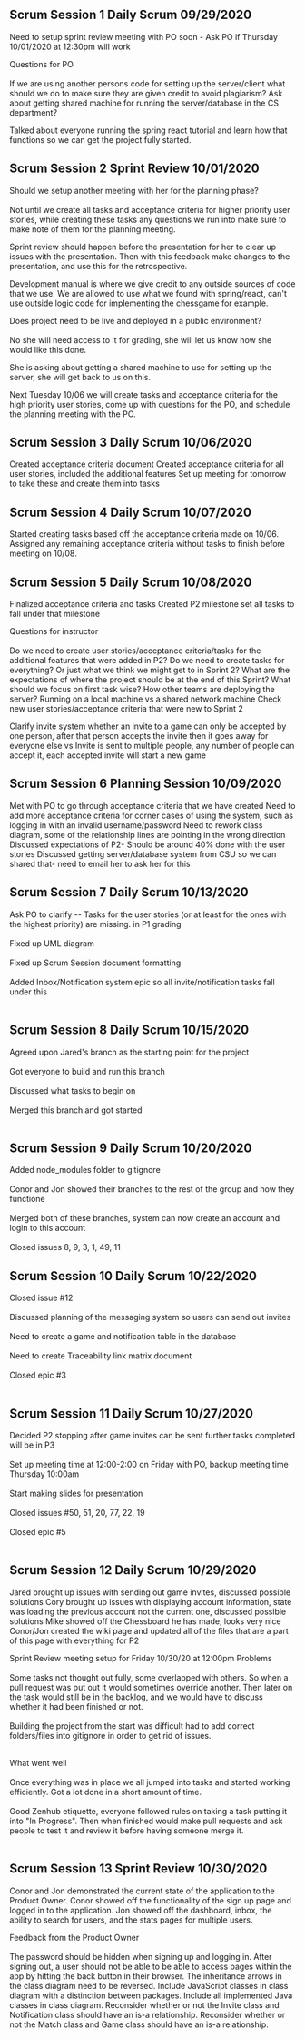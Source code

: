 ## Scrum Session 1 Daily Scrum 09/29/2020

Need to setup sprint review meeting with PO soon - Ask PO if Thursday 10/01/2020 at 12:30pm will work

Questions for PO
<br/><br/>
If we are using another persons code for setting up the server/client what should we do to make sure they are given credit to avoid plagiarism?
Ask about getting shared machine for running the server/database in the CS department?

Talked about everyone running the spring react tutorial and learn how that functions so we can get the project fully started.

## Scrum Session 2  Sprint Review 10/01/2020

Should we setup another meeting with her for the planning phase?
<br/><br/>
Not until we create all tasks and acceptance criteria for higher priority user stories, while creating these tasks any questions we run into make sure to make note of them for the planning meeting.

Sprint review should happen before the presentation for her to clear up issues with the presentation. Then with this feedback make changes to the presentation, and use this for the retrospective.

Development manual is where we give credit to any outside sources of code that we use. We are allowed to use what we found with spring/react, can't use outside logic code for implementing the chessgame for example.

Does project need to be live and deployed in a public environment? 
<br/><br/>
No she will need access to it for grading, she will let us know how she would like this done.

She is asking about getting a shared machine to use for setting up the server, she will get back to us on this.

Next Tuesday 10/06 we will create tasks and acceptance criteria for the high priority user stories, come up with questions for the PO, and schedule the planning meeting with the PO.

## Scrum Session 3  Daily Scrum 10/06/2020
Created acceptance criteria document 
Created acceptance criteria for all user stories, included the additional features
Set up meeting for tomorrow to take these and create them into tasks


## Scrum Session 4  Daily Scrum 10/07/2020
Started creating tasks based off the acceptance criteria made on 10/06. 
Assigned any remaining acceptance criteria without tasks to finish before meeting on 10/08.

## Scrum Session 5  Daily Scrum 10/08/2020
Finalized acceptance criteria and tasks
Created P2 milestone set all tasks to fall under that milestone

Questions for instructor
<br/><br/>
Do we need to create user stories/acceptance criteria/tasks for the additional features that were added in P2?
Do we need to create tasks for everything? Or just what we think we might get to in Sprint 2?
What are the expectations of where the project should be at the end of this Sprint?
What should we focus on first task wise?
How other teams are deploying the server? Running on a local machine vs a shared network machine
Check new user stories/acceptance criteria that were new to Sprint 2

Clarify invite system whether an invite to a game can only be accepted by one person, after that person accepts the invite then it goes away for everyone else
vs
Invite is sent to multiple people, any number of people can accept it, each accepted invite will start a new game


## Scrum Session 6  Planning Session 10/09/2020
Met with PO to go through acceptance criteria that we have created
Need to add more acceptance criteria for corner cases of using the system, such as logging in with an invalid username/password
Need to rework class diagram, some of the relationship lines are pointing in the wrong direction
Discussed expectations of P2- Should be around 40% done with the user stories 
Discussed getting server/database system from CSU so we can shared that- need to email her to ask her for this

## Scrum Session 7  Daily Scrum 10/13/2020
Ask PO to clarify -- Tasks for the user stories (or at least for the ones with the highest priority) are missing. in P1 grading<br/><br/>
Fixed up UML diagram<br/><br/>
Fixed up Scrum Session document formatting<br/><br/>
Added Inbox/Notification system epic so all invite/notification tasks fall under this<br/><br/>

## Scrum Session 8  Daily Scrum 10/15/2020
Agreed upon Jared's branch as the starting point for the project<br/><br/>
Got everyone to build and run this branch<br/><br/>
Discussed what tasks to begin on<br/><br/>
Merged this branch and got started<br/><br/>

## Scrum Session 9  Daily Scrum 10/20/2020
Added node_modules folder to gitignore <br/><br/>
Conor and Jon showed their branches to the rest of the group and how they functione<br/><br/>
Merged both of these branches, system can now create an account and login to this account<br/><br/>
Closed issues 8, 9, 3, 1, 49, 11

## Scrum Session 10  Daily Scrum 10/22/2020
Closed issue #12<br/><br/>
Discussed planning of the messaging system so users can send out invites<br/><br/>
Need to create a game and notification table in the database<br/><br/>
Need to create Traceability link matrix document<br/><br/>
Closed epic #3<br/><br/>

## Scrum Session 11  Daily Scrum 10/27/2020
Decided P2 stopping after game invites can be sent further tasks completed will be in P3<br/><br/>
Set up meeting time at 12:00-2:00 on Friday with PO, backup meeting time Thursday 10:00am<br/><br/>
Start making slides for presentation<br/><br/>
Closed issues #50, 51, 20, 77, 22, 19<br/><br/>
Closed epic #5<br/><br/>

## Scrum Session 12  Daily Scrum 10/29/2020
Jared brought up issues with sending out game invites, discussed possible solutions
Cory brought up issues with displaying account information, state was loading the previous account not the current one, discussed possible solutions
Mike showed off the Chessboard he has made, looks very nice
Conor/Jon created the wiki page and updated all of the files that are a part of this page with everything for P2

Sprint Review meeting setup for Friday 10/30/20 at 12:00pm
Problems <br/><br/>
Some tasks not thought out fully, some overlapped with others. So when a pull request was put out it would sometimes override another. Then later on the task would still be in the backlog, and we would have to discuss whether it had been finished or not.<br/><br/>
Building the project from the start was difficult had to add correct folders/files into gitignore in order to get rid of issues.<br/><br/> 

What went well<br/><br/>
Once everything was in place we all jumped into tasks and started working efficiently. Got a lot done in a short amount of time.<br/><br/> 
Good Zenhub etiquette, everyone followed rules on taking a task putting it into "In Progress". Then when finished would make pull requests and ask people to test it and review it before having someone merge it.<br/><br/>

## Scrum Session 13 Sprint Review 10/30/2020
Conor and Jon demonstrated the current state of the application to the Product Owner. Conor showed off the functionality of the sign up page and logged in to the application. Jon showed off the dashboard, inbox, the ability to search for users, and the stats pages for multiple users.

Feedback from the Product Owner<br/><br/>
The password should be hidden when signing up and logging in. 
After signing out, a user should not be able to be able to access pages within the app by hitting the back button in their browser.
The inheritance arrows in the class diagram need to be reversed.
Include JavaScript classes in class diagram with a distinction between packages.
Include all implemented Java classes in class diagram.
Reconsider whether or not the Invite class and Notification class should have an is-a relationship.
Reconsider whether or not the Match class and Game class should have an is-a relationship.


